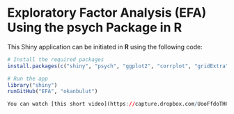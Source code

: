 # Exploratory Factor Analysis (EFA) Using the psych Package in R

This Shiny application can be initiated in **R** using the following code:

```r
# Install the required packages
install.packages(c("shiny", "psych", "ggplot2", "corrplot", "gridExtra"))

# Run the app
library("shiny")
runGitHub("EFA", "okanbulut")

You can watch [this short video](https://capture.dropbox.com/UooFfdoTHCV7a7m4) to learn how to use the app. 

